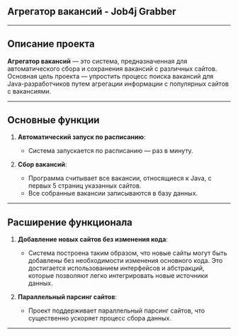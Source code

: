 ## Агрегатор вакансий - Job4j Grabber


---

## Описание проекта

**Агрегатор вакансий** — это система, предназначенная для автоматического сбора и сохранения вакансий с различных сайтов. 
Основная цель проекта — упростить процесс поиска вакансий для Java-разработчиков путем агрегации информации с популярных сайтов с вакансиями.

---

## Основные функции

1. **Автоматический запуск по расписанию**:
    - Система запускается по расписанию — раз в минуту.

2. **Сбор вакансий**:
    - Программа считывает все вакансии, относящиеся к Java, с первых 5 страниц указанных сайтов.
    - Все собранные вакансии записываются в базу данных.

---

## Расширение функционала

1. **Добавление новых сайтов без изменения кода**:
    - Система построена таким образом, что новые сайты могут быть добавлены без необходимости изменения основного кода. Это достигается использованием интерфейсов и абстракций, которые позволяют легко интегрировать новые источники данных.

2. **Параллельный парсинг сайтов**:
    - Проект поддерживает параллельный парсинг сайтов, что существенно ускоряет процесс сбора данных. 

---

